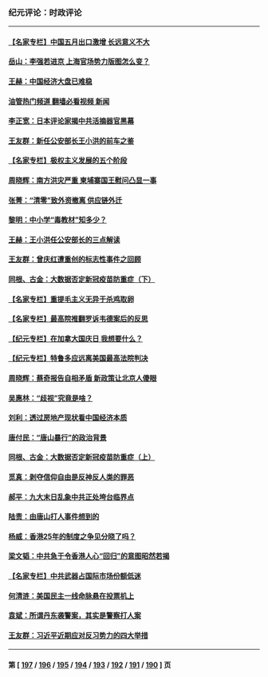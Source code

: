 ### 纪元评论：时政评论
---
#### [【名家专栏】中国五月出口激增 长远意义不大](../../pages/nsc1025/n13769982.md?06300330) 
#### [岳山：李强若进京 上海官场势力版图怎么变？](../../pages/nsc1025/n13769948.md?06300330) 
#### [王赫：中国经济大盘已难稳](../../pages/nsc1025/n13769665.md?06300330) 
#### [油管热门频道 翻墙必看视频 新闻](ok?06300330)
#### [李正宽：日本评论家揭中共活摘器官黑幕](../../pages/nsc1025/n13769799.md?06300330) 
#### [王友群：新任公安部长王小洪的前车之鉴](../../pages/nsc1025/n13769534.md?06300330) 
#### [【名家专栏】极权主义发展的五个阶段](../../pages/nsc1025/n13769252.md?06300330) 
#### [周晓辉：南方洪灾严重 柬埔寨国王慰问凸显一事](../../pages/nsc1025/n13769409.md?06300330) 
#### [张菁：“清零”致外资撤离 供应链外迁](../../pages/nsc1025/n13769394.md?06300330) 
#### [黎明：中小学“毒教材”知多少？](../../pages/nsc1025/n13769371.md?06300330) 
#### [王赫：王小洪任公安部长的三点解读](../../pages/nsc1025/n13768846.md?06300330) 
#### [王友群：曾庆红遭重创的标志性事件之回顾](../../pages/nsc1025/n13767460.md?06300330) 
#### [同根、古金：大数据否定新冠疫苗防重症（下）](../../pages/nsc1025/n13768646.md?06300330) 
#### [【名家专栏】重提毛主义无异于杀鸡取卵](../../pages/nsc1025/n13768484.md?06300330) 
#### [【名家专栏】最高院推翻罗诉韦德案后的反思](../../pages/nsc1025/n13768485.md?06300330) 
#### [【纪元专栏】在加拿大国庆日 我想要什么？](../../pages/nsc1025/n13768701.md?06300330) 
#### [【纪元专栏】特鲁多应远离美国最高法院判决](../../pages/nsc1025/n13768681.md?06300330) 
#### [周晓辉：蔡奇报告自相矛盾 新政策让北京人傻眼](../../pages/nsc1025/n13768667.md?06300330) 
#### [吴惠林：“歧视”究竟是啥？](../../pages/nsc1025/n13768444.md?06300330) 
#### [刘利：透过房地产现状看中国经济本质](../../pages/nsc1025/n13768374.md?06300330) 
#### [唐付民：“唐山暴行”的政治背景](../../pages/nsc1025/n13768276.md?06300330) 
#### [同根、古金：大数据否定新冠疫苗防重症（上）](../../pages/nsc1025/n13768190.md?06300330) 
#### [觅真：剥夺信仰自由是反神反人类的罪恶](../../pages/nsc1025/n13768089.md?06300330) 
#### [郝平：九大末日乱象中共正处垮台临界点](../../pages/nsc1025/n13767942.md?06300330) 
#### [陆责：由唐山打人事件想到的](../../pages/nsc1025/n13767982.md?06300330) 
#### [杨威：香港25年的制度之争见分晓了吗？](../../pages/nsc1025/n13768040.md?06300330) 
#### [梁文韬：中共急于令香港人心“回归”的意图昭然若揭](../../pages/nsc1025/n13767919.md?06300330) 
#### [【名家专栏】中共武器占国际市场份额低迷](../../pages/nsc1025/n13767741.md?06300330) 
#### [何清涟：美国民主一线命脉悬在投票机上](../../pages/nsc1025/n13767898.md?06300330) 
#### [袁斌：所谓丹东袭警案，其实是警察打人案](../../pages/nsc1025/n13767402.md?06300330) 
#### [王友群：习近平近期应对反习势力的四大举措](../../pages/nsc1025/n13767027.md?06300330) 

---
#### 第 [ [197](./197.md?06300330) / [196](./196.md?06300330) / [195](./195.md?06300330) / [194](./194.md?06300330) / [193](./193.md?06300330) / [192](./192.md?06300330) / [191](./191.md?06300330) / [190](./190.md?06300330) ] 页
